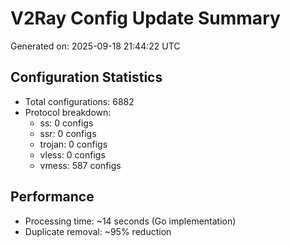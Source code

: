 # V2Ray Config Update Summary
Generated on: 2025-09-18 21:44:22 UTC

## Configuration Statistics
- Total configurations: 6882
- Protocol breakdown:
  - ss: 0 configs
  - ssr: 0 configs
  - trojan: 0 configs
  - vless: 0 configs
  - vmess: 587 configs

## Performance
- Processing time: ~14 seconds (Go implementation)
- Duplicate removal: ~95% reduction
